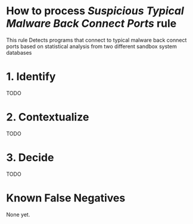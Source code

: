 # How to process *Suspicious Typical Malware Back Connect Ports* rule
This rule Detects programs that connect to typical malware back connect ports based on statistical analysis from two different sandbox system databases

# 1. Identify
TODO

# 2. Contextualize
TODO

# 3. Decide
TODO

# Known False Negatives
None yet.
